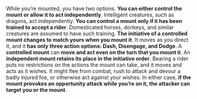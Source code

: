 While you’re mounted, you have two options. **You can either control the mount or allow it to act independently**. Intelligent creatures, such as dragons, act independently. **You can control a mount only if it has been trained to accept a rider**. Domesticated horses, donkeys, and similar creatures are assumed to have such training. **The initiative of a controlled mount changes to match yours when you mount it**. It moves as you direct it, and it **has only three action options: Dash, Disengage, and Dodge**. A **controlled mount** can **move and act even on the turn that you mount it**. An **independent mount retains its place in the initiative order**. Bearing a rider puts no restrictions on the actions the mount can take, and it moves and acts as it wishes. It might flee from combat, rush to attack and devour a badly injured foe, or otherwise act against your wishes. In either case, **if the mount provokes an opportunity attack while you’re on it, the attacker can target you or the mount**.
